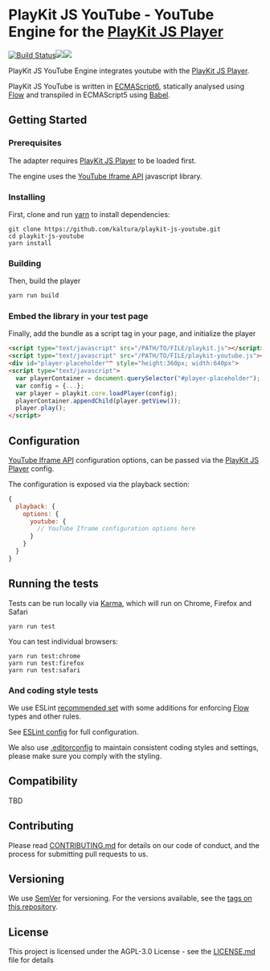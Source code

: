 # PlayKit JS YouTube - YouTube Engine for the [PlayKit JS Player]

[![Build Status](https://travis-ci.com/kaltura/playkit-js-youtube.svg?branch=master)](https://travis-ci.com/kaltura/playkit-js-youtube)[![](https://img.shields.io/npm/v/@playkit-js/playkit-js-youtube/latest.svg)](https://www.npmjs.com/package/@playkit-js/playkit-js-youtube)[![](https://img.shields.io/npm/v/@playkit-js/playkit-js-youtube/canary.svg)](https://www.npmjs.com/package/@playkit-js/playkit-js-youtube/v/canary)

PlayKit JS YouTube Engine integrates youtube with the [PlayKit JS Player].

PlayKit JS YouTube is written in [ECMAScript6], statically analysed using [Flow] and transpiled in ECMAScript5 using [Babel].

[youtube iframe api]: https://developers.google.com/youtube/iframe_api_reference
[flow]: https://flow.org/
[ecmascript6]: https://github.com/ericdouglas/ES6-Learning#articles--tutorials
[babel]: https://babeljs.io

## Getting Started

### Prerequisites

The adapter requires [PlayKit JS Player] to be loaded first.

The engine uses the [YouTube Iframe API] javascript library.

[playkit js player]: https://github.com/kaltura/playkit-js

### Installing

First, clone and run [yarn] to install dependencies:

[yarn]: https://yarnpkg.com/lang/en/

```
git clone https://github.com/kaltura/playkit-js-youtube.git
cd playkit-js-youtube
yarn install
```

### Building

Then, build the player

```javascript
yarn run build
```

### Embed the library in your test page

Finally, add the bundle as a script tag in your page, and initialize the player

```html
<script type="text/javascript" src="/PATH/TO/FILE/playkit.js"></script>
<script type="text/javascript" src="/PATH/TO/FILE/playkit-youtube.js"></script>
<div id="player-placeholder"" style="height:360px; width:640px">
<script type="text/javascript">
  var playerContainer = document.querySelector("#player-placeholder");
  var config = {...};
  var player = playkit.core.loadPlayer(config);
  playerContainer.appendChild(player.getView());
  player.play();
</script>
```

## Configuration

[YouTube Iframe API] configuration options, can be passed via the [PlayKit JS Player] config.

The configuration is exposed via the playback section:

```javascript
{
  playback: {
    options: {
      youtube: {
        // YouTube Iframe configuration options here
      }
    }
  }
}
```

## Running the tests

Tests can be run locally via [Karma], which will run on Chrome, Firefox and Safari

[karma]: https://karma-runner.github.io/1.0/index.html

```
yarn run test
```

You can test individual browsers:

```
yarn run test:chrome
yarn run test:firefox
yarn run test:safari
```

### And coding style tests

We use ESLint [recommended set](http://eslint.org/docs/rules/) with some additions for enforcing [Flow] types and other rules.

See [ESLint config](.eslintrc.json) for full configuration.

We also use [.editorconfig](.editorconfig) to maintain consistent coding styles and settings, please make sure you comply with the styling.

## Compatibility

TBD

## Contributing

Please read [CONTRIBUTING.md](https://gist.github.com/PurpleBooth/b24679402957c63ec426) for details on our code of conduct, and the process for submitting pull requests to us.

## Versioning

We use [SemVer](http://semver.org/) for versioning. For the versions available, see the [tags on this repository](https://github.com/kaltura/playkit-js-youtube/tags).

## License

This project is licensed under the AGPL-3.0 License - see the [LICENSE.md](LICENSE.md) file for details
